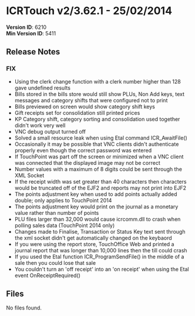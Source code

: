 # ICRTouch v2/3.62.1 - 25/02/2014

__Version ID__: 6210
<br>__Min Version ID__: 5411

## Release Notes
### FIX
- Using the clerk change function with a clerk number higher than 128 gave undefined results
- Bills stored in the bills store would still show PLUs, Non Add keys, text messages and category shifts that were configured not to print
- Bills previewed on screen would show category shift keys
- Gift receipts set for consolidation still printed prices
- KP Category shift, category sorting and consolidation used together didn't work very well
- VNC debug output turned off
- Solved a small resource leak when using Etal command ICR_AwaitFile()
- Occasionally it may be possible that VNC clients didn't authenticate properly even though the correct password was entered
- If TouchPoint was part off the screen or minimized when a VNC client was connected that the displayed image may not be correct
- Number values with a maximum of 8 digits could be sent through the XML Socket
- If the receipt width was set greater than 40 characters then characters would be truncated off of the EJF2 and reports may not print into EJF2
- The points adjustment key when used to add points actually added double; only applies to TouchPoint 2014
- The points adjustment key would print on the journal as a monetary value rather than number of points
- PLU files larger than 32,000 would cause icrcomm.dll to crash when polling sales data (TouchPoint 2014 only)
- Changes made to Finalise, Transaction or Status Key text sent through the xml socket didn't get automatically changed on the keybaord
- If you were using the report store, TouchOffice Web and printed a journal report that was longer than 10,000 lines then the till could crash
- If you used the Etal function ICR_ProgramSendFile() in the middle of a sale then you could lose that sale
- You couldn't turn an 'off receipt' into an 'on receipt' when using the Etal event OnReceiptRequired()

## Files
No files found.

